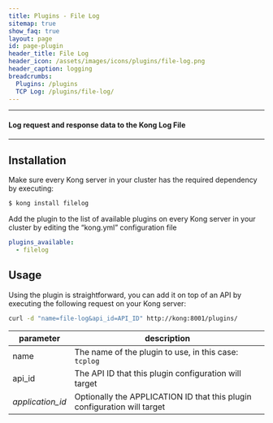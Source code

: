 ```yaml
---
title: Plugins - File Log
sitemap: true
show_faq: true
layout: page
id: page-plugin
header_title: File Log
header_icon: /assets/images/icons/plugins/file-log.png
header_caption: logging
breadcrumbs:
  Plugins: /plugins
  TCP Log: /plugins/file-log/
---
```


---

#### Log request and response data to the Kong Log File

---

## Installation

Make sure every Kong server in your cluster has the required dependency by executing:

```bash
$ kong install filelog
```

Add the plugin to the list of available plugins on every Kong server in your cluster by editing the “kong.yml” configuration file

```yaml
plugins_available:
  - filelog
```

## Usage

Using the plugin is straightforward, you can add it on top of an API by executing the following request on your Kong server:

```bash
curl -d "name=file-log&api_id=API_ID" http://kong:8001/plugins/
```

| parameter                    | description                                                |
|------------------------------|------------------------------------------------------------|
| name                         | The name of the plugin to use, in this case: `tcplog`   |
| api_id                       | The API ID that this plugin configuration will target             |
| *application_id*             | Optionally the APPLICATION ID that this plugin configuration will target |
